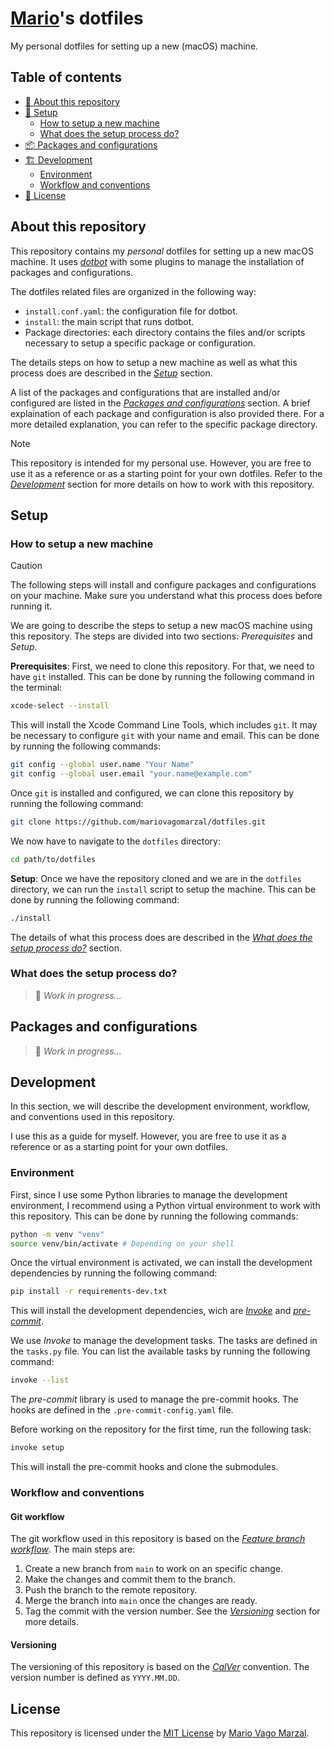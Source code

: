 # [Mario][mario]'s dotfiles

My personal dotfiles for setting up a new (macOS) machine.

## Table of contents

- [📖 About this repository](#about-this-repository)
- [🚀 Setup](#setup)
    - [How to setup a new machine](#how-to-setup-a-new-machine)
    - [What does the setup process do?](#what-does-the-setup-process-do)
- [📦 Packages and configurations](#packages-and-configurations)
- [🏗️ Development](#development)
  - [Environment](#environment)
  - [Workflow and conventions](#workflow-and-conventions)
- [📝 License](#license)

## About this repository

This repository contains my _personal_ dotfiles for setting up a new macOS
machine. It uses _[dotbot][dotbot]_ with some plugins to manage the
installation of packages and configurations.

The dotfiles related files are organized in the following way:

- `install.conf.yaml`: the configuration file for dotbot.
- `install`: the main script that runs dotbot.
- Package directories: each directory contains the files and/or scripts
  necessary to setup a specific package or configuration.

The details steps on how to setup a new machine as well as what this
process does are described in the _[Setup](#setup)_ section.

A list of the packages and configurations that are installed and/or
configured are listed in the _[Packages and
configurations](#packages-and-configurations)_ section. A brief
explaination of each package and configuration is also provided there. For
a more detailed explanation, you can refer to the specific package
directory.

> [!NOTE]
> This repository is intended for my personal use. However, you are free
> to use it as a reference or as a starting point for your own dotfiles.
> Refer to the _[Development](#development)_ section for more details on
> how to work with this repository.

## Setup

### How to setup a new machine

> [!CAUTION]
> The following steps will install and configure packages and
> configurations on your machine. Make sure you understand what this
> process does before running it.

We are going to describe the steps to setup a new macOS machine using this
repository. The steps are divided into two sections: _Prerequisites_ and
_Setup_.

__Prerequisites__: First, we need to clone this repository. For that, we
need to have `git` installed. This can be done by running the following
command in the terminal:

```sh
xcode-select --install
```

This will install the Xcode Command Line Tools, which includes `git`. It
may be necessary to configure `git` with your name and email. This can be
done by running the following commands:

```sh
git config --global user.name "Your Name"
git config --global user.email "your.name@example.com"
```

Once `git` is installed and configured, we can clone this repository by
running the following command:

```sh
git clone https://github.com/mariovagomarzal/dotfiles.git
```

We now have to navigate to the `dotfiles` directory:

```sh
cd path/to/dotfiles
```

__Setup__: Once we have the repository cloned and we are in the
`dotfiles` directory, we can run the `install` script to setup the machine.
This can be done by running the following command:

```sh
./install
```

The details of what this process does are described in the _[What does the
setup process do?](#what-does-the-setup-process-do)_ section.

### What does the setup process do?

> 👷 _Work in progress..._

## Packages and configurations

> 👷 _Work in progress..._

## Development

In this section, we will describe the development environment, workflow,
and conventions used in this repository.

I use this as a guide for myself. However, you are free to use it as a
reference or as a starting point for your own dotfiles.

### Environment

First, since I use some Python libraries to manage the development
environment, I recommend using a Python virtual environment to work with
this repository. This can be done by running the following commands:

```sh
python -m venv "venv"
source venv/bin/activate # Depending on your shell
```

Once the virtual environment is activated, we can install the development
dependencies by running the following command:

```sh
pip install -r requirements-dev.txt
```

This will install the development dependencies, wich are _[Invoke][invoke]_
and _[pre-commit][pre-commit]_.

We use _Invoke_ to manage the development tasks. The tasks are defined in
the `tasks.py` file. You can list the available tasks by running the
following command:

```sh
invoke --list
```

The _pre-commit_ library is used to manage the pre-commit hooks. The hooks
are defined in the `.pre-commit-config.yaml` file.

Before working on the repository for the first time, run the following
task:

```sh
invoke setup
```

This will install the pre-commit hooks and clone the submodules.

### Workflow and conventions

#### Git workflow

The git workflow used in this repository is based on the _[Feature branch
workflow][feauture-branch-workflow]_. The main steps are:

1. Create a new branch from `main` to work on an specific change.
2. Make the changes and commit them to the branch.
3. Push the branch to the remote repository.
4. Merge the branch into `main` once the changes are ready.
5. Tag the commit with the version number. See the
   _[Versioning](#versioning)_ section for more details.

#### Versioning

The versioning of this repository is based on the _[CalVer][calver]_
convention. The version number is defined as `YYYY.MM.DD`.

## License

This repository is licensed under the [MIT License](/LICENSE) by [Mario Vago Marzal][mario].


<!-- External links -->
[mario]: https://github.com/mariovagomarzal
[dotbot]: https://github.com/anishathalye/dotbot
[invoke]: https://www.pyinvoke.org/
[pre-commit]: https://pre-commit.com/
[feauture-branch-workflow]:
    https://www.atlassian.com/git/tutorials/comparing-workflows/feature-branch-workflow
[calver]: https://calver.org/
